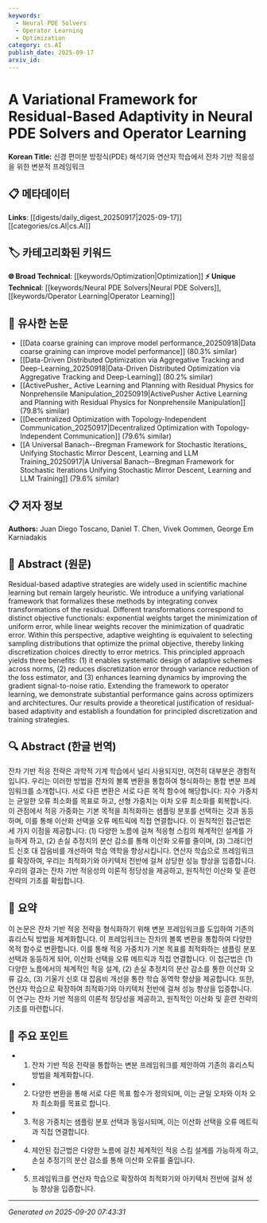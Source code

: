 ```yaml
---
keywords:
  - Neural PDE Solvers
  - Operator Learning
  - Optimization
category: cs.AI
publish_date: 2025-09-17
arxiv_id:
---
```


<!-- KEYWORD_LINKING_METADATA:
{
  "processed_timestamp": "2025-09-22 23:02:31.772916",
  "vocabulary_version": "1.0",
  "selected_keywords": [
    "Neural PDE Solvers",
    "Operator Learning",
    "Optimization"
  ],
  "rejected_keywords": [
    "Residual-Based Adaptivity",
    "Adaptive Weighting"
  ],
  "similarity_scores": {
    "Neural PDE Solvers": 0.78,
    "Operator Learning": 0.75,
    "Optimization": 0.8
  },
  "extraction_method": "AI_prompt_based",
  "budget_applied": true
}
-->

# A Variational Framework for Residual-Based Adaptivity in Neural PDE Solvers and Operator Learning

**Korean Title:** 신경 편미분 방정식(PDE) 해석기와 연산자 학습에서 잔차 기반 적응성을 위한 변분적 프레임워크

## 📋 메타데이터

**Links**: [[digests/daily_digest_20250917|2025-09-17]]       [[categories/cs.AI|cs.AI]]

## 🏷️ 카테고리화된 키워드
**🌐 Broad Technical**: [[keywords/Optimization|Optimization]]
**⚡ Unique Technical**: [[keywords/Neural PDE Solvers|Neural PDE Solvers]], [[keywords/Operator Learning|Operator Learning]]

## 🔗 유사한 논문
- [[Data coarse graining can improve model performance_20250918|Data coarse graining can improve model performance]] (80.3% similar)
- [[Data-Driven Distributed Optimization via Aggregative Tracking and Deep-Learning_20250918|Data-Driven Distributed Optimization via Aggregative Tracking and Deep-Learning]] (80.2% similar)
- [[ActivePusher_ Active Learning and Planning with Residual Physics for Nonprehensile Manipulation_20250919|ActivePusher Active Learning and Planning with Residual Physics for Nonprehensile Manipulation]] (79.8% similar)
- [[Decentralized Optimization with Topology-Independent Communication_20250917|Decentralized Optimization with Topology-Independent Communication]] (79.6% similar)
- [[A Universal Banach--Bregman Framework for Stochastic Iterations_ Unifying Stochastic Mirror Descent, Learning and LLM Training_20250917|A Universal Banach--Bregman Framework for Stochastic Iterations Unifying Stochastic Mirror Descent, Learning and LLM Training]] (79.6% similar)

## 📋 저자 정보

**Authors:** Juan Diego Toscano, Daniel T. Chen, Vivek Oommen, George Em Karniadakis

## 📄 Abstract (원문)

Residual-based adaptive strategies are widely used in scientific machine
learning but remain largely heuristic. We introduce a unifying variational
framework that formalizes these methods by integrating convex transformations
of the residual. Different transformations correspond to distinct objective
functionals: exponential weights target the minimization of uniform error,
while linear weights recover the minimization of quadratic error. Within this
perspective, adaptive weighting is equivalent to selecting sampling
distributions that optimize the primal objective, thereby linking
discretization choices directly to error metrics. This principled approach
yields three benefits: (1) it enables systematic design of adaptive schemes
across norms, (2) reduces discretization error through variance reduction of
the loss estimator, and (3) enhances learning dynamics by improving the
gradient signal-to-noise ratio. Extending the framework to operator learning,
we demonstrate substantial performance gains across optimizers and
architectures. Our results provide a theoretical justification of
residual-based adaptivity and establish a foundation for principled
discretization and training strategies.

## 🔍 Abstract (한글 번역)

잔차 기반 적응 전략은 과학적 기계 학습에서 널리 사용되지만, 여전히 대부분은 경험적입니다. 우리는 이러한 방법을 잔차의 볼록 변환을 통합하여 형식화하는 통합 변분 프레임워크를 소개합니다. 서로 다른 변환은 서로 다른 목적 함수에 해당합니다: 지수 가중치는 균일한 오류 최소화를 목표로 하고, 선형 가중치는 이차 오류 최소화를 회복합니다. 이 관점에서 적응 가중화는 기본 목적을 최적화하는 샘플링 분포를 선택하는 것과 동등하며, 이를 통해 이산화 선택을 오류 메트릭에 직접 연결합니다. 이 원칙적인 접근법은 세 가지 이점을 제공합니다: (1) 다양한 노름에 걸쳐 적응형 스킴의 체계적인 설계를 가능하게 하고, (2) 손실 추정치의 분산 감소를 통해 이산화 오류를 줄이며, (3) 그래디언트 신호 대 잡음비를 개선하여 학습 역학을 향상시킵니다. 연산자 학습으로 프레임워크를 확장하여, 우리는 최적화기와 아키텍처 전반에 걸쳐 상당한 성능 향상을 입증합니다. 우리의 결과는 잔차 기반 적응성의 이론적 정당성을 제공하고, 원칙적인 이산화 및 훈련 전략의 기초를 확립합니다.

## 📝 요약

이 논문은 잔차 기반 적응 전략을 형식화하기 위해 변분 프레임워크를 도입하여 기존의 휴리스틱 방법을 체계화합니다. 이 프레임워크는 잔차의 볼록 변환을 통합하여 다양한 목적 함수로 변환합니다. 이를 통해 적응 가중치가 기본 목표를 최적화하는 샘플링 분포 선택과 동등하게 되어, 이산화 선택을 오류 메트릭과 직접 연결합니다. 이 접근법은 (1) 다양한 노름에서의 체계적인 적응 설계, (2) 손실 추정치의 분산 감소를 통한 이산화 오류 감소, (3) 기울기 신호 대 잡음비 개선을 통한 학습 동역학 향상을 제공합니다. 또한, 연산자 학습으로 확장하여 최적화기와 아키텍처 전반에 걸쳐 성능 향상을 입증합니다. 이 연구는 잔차 기반 적응의 이론적 정당성을 제공하고, 원칙적인 이산화 및 훈련 전략의 기초를 마련합니다.

## 🎯 주요 포인트

- 1. 잔차 기반 적응 전략을 통합하는 변분 프레임워크를 제안하여 기존의 휴리스틱 방법을 체계화합니다.

- 2. 다양한 변환을 통해 서로 다른 목표 함수가 정의되며, 이는 균일 오차와 이차 오차 최소화를 목표로 합니다.

- 3. 적응 가중치는 샘플링 분포 선택과 동일시되며, 이는 이산화 선택을 오류 메트릭과 직접 연결합니다.

- 4. 제안된 접근법은 다양한 노름에 걸친 체계적인 적응 스킴 설계를 가능하게 하고, 손실 추정기의 분산 감소를 통해 이산화 오류를 줄입니다.

- 5. 프레임워크를 연산자 학습으로 확장하여 최적화기와 아키텍처 전반에 걸쳐 성능 향상을 입증합니다.

---

*Generated on 2025-09-20 07:43:31*